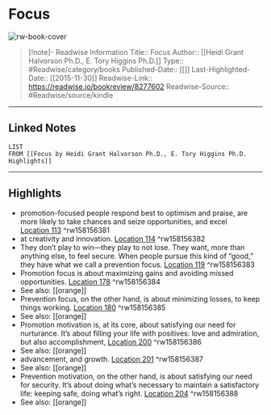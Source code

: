 # Focus

![rw-book-cover](https://images-na.ssl-images-amazon.com/images/I/41qZv-UqMbL._SL200_.jpg)
<br>
>[!note]- Readwise Information
>Title:: Focus
>Author:: [[Heidi Grant Halvorson Ph.D., E. Tory Higgins Ph.D.]]
>Type:: #Readwise/category/books
>Published-Date:: [[]]
>Last-Highlighted-Date:: [[2015-11-30]]
>Readwise-Link:: https://readwise.io/bookreview/8277602
>Readwise-Source:: #Readwise/source/kindle
--- 

## Linked Notes
```dataview
LIST
FROM [[Focus by Heidi Grant Halvorson Ph.D., E. Tory Higgins Ph.D. Highlights]]
```

---

## Highlights
- promotion-focused people respond best to optimism and praise, are more likely to take chances and seize opportunities, and excel [Location 113](https://readwise.io/open/158156381) ^rw158156381
- at creativity and innovation. [Location 114](https://readwise.io/open/158156382) ^rw158156382
- They don’t play to win—they play to not lose. They want, more than anything else, to feel secure. When people pursue this kind of “good,” they have what we call a prevention focus. [Location 119](https://readwise.io/open/158156383) ^rw158156383
- Promotion focus is about maximizing gains and avoiding missed opportunities. [Location 178](https://readwise.io/open/158156384) ^rw158156384 
- See also: [[orange]] 
- Prevention focus, on the other hand, is about minimizing losses, to keep things working. [Location 180](https://readwise.io/open/158156385) ^rw158156385 
- See also: [[orange]] 
- Promotion motivation is, at its core, about satisfying our need for nurturance. It’s about filling your life with positives: love and admiration, but also accomplishment, [Location 200](https://readwise.io/open/158156386) ^rw158156386 
- See also: [[orange]] 
- advancement, and growth. [Location 201](https://readwise.io/open/158156387) ^rw158156387 
- See also: [[orange]] 
- Prevention motivation, on the other hand, is about satisfying our need for security. It’s about doing what’s necessary to maintain a satisfactory life: keeping safe, doing what’s right. [Location 204](https://readwise.io/open/158156388) ^rw158156388 
- See also: [[orange]] 
